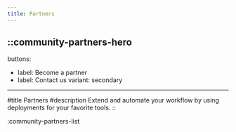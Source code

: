 ```yaml
---
title: Partners
---
```


::community-partners-hero
---
buttons:
  - label: Become a partner
  - label: Contact us
    variant: secondary
---
#title
Partners
#description
Extend and automate your workflow by using deployments for your favorite tools.
::

:community-partners-list
